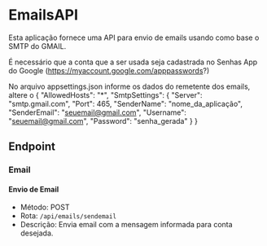 # EmailsAPI

Esta aplicação fornece uma API para envio de emails usando como base o SMTP do GMAIL. 

É necessário que a conta que a ser usada seja cadastrada no Senhas App do Google (https://myaccount.google.com/apppasswords?)

No arquivo appsettings.json informe os dados do  remetente dos emails, altere o 
{
  "AllowedHosts": "*",
  "SmtpSettings": {
    "Server": "smtp.gmail.com",
    "Port": 465,
    "SenderName": "nome_da_aplicação",
    "SenderEmail": "seuemail@gmail.com",
    "Username": "seuemail@gmail.com",
    "Password": "senha_gerada"
  }
}



## Endpoint

### Email

#### Envio de Email
- Método: POST
- Rota: `/api/emails/sendemail`
- Descrição: Envia email com a mensagem informada para conta desejada.
